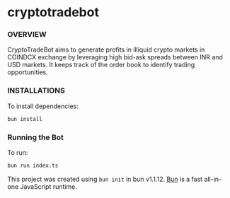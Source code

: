 # cryptotradebot
### OVERVIEW
CryptoTradeBot aims to generate profits in illiquid crypto markets in COINDCX exchange by leveraging high bid-ask spreads between INR and USD markets. It keeps track of the order book to identify trading opportunities.

### INSTALLATIONS
To install dependencies:

```bash
bun install
```
### Running the Bot
To run:

```bash
bun run index.ts
```

This project was created using `bun init` in bun v1.1.12. [Bun](https://bun.sh) is a fast all-in-one JavaScript runtime.

